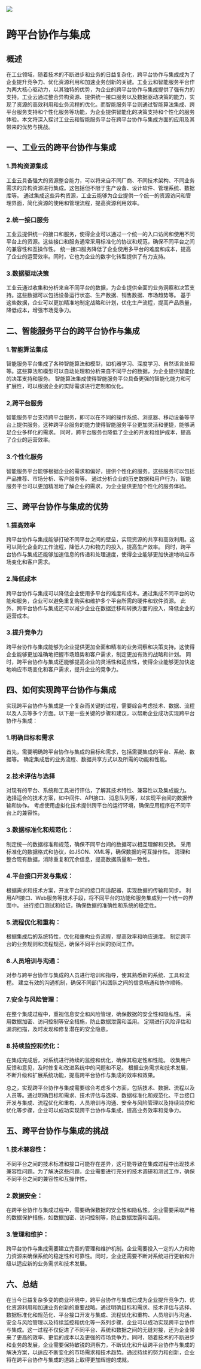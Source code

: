 <!--
title: 工业云和智能服务平台中的跨平台协作与集成
subtitle: 工业云和智能服务平台的跨平台协作与集成
author: 柴浩轩
keyword: 工业云和智能服务平台，跨平台协作与集成
published: 2024-05-22
topicImg: assets/5/md9.jpg
-->

![](assets/5/md9.jpg)

# 跨平台协作与集成


## 概述

在工业领域，随着技术的不断进步和业务的日益复杂化，跨平台协作与集成成为了企业提升竞争力、优化资源利用和加速业务创新的关键。工业云和智能服务平台作为两大核心驱动力，以其独特的优势，为企业的跨平台协作与集成提供了强有力的支持。工业云通过整合异构资源、提供统一接口服务以及数据驱动决策的能力，实现了资源的高效利用和业务流程的优化。而智能服务平台则通过智能算法集成、跨平台服务支持和个性化服务等功能，为企业提供智能化的决策支持和个性化的服务体验。本文将深入探讨工业云和智能服务平台在跨平台协作与集成方面的应用及其带来的优势与挑战。

## 一、工业云的跨平台协作与集成

### 1.异构资源集成
工业云具备强大的资源整合能力，可以将来自不同厂商、不同技术架构、不同业务需求的异构资源进行集成。这包括但不限于生产设备、设计软件、管理系统、数据库等。
通过集成这些异构资源，工业云能够为企业提供一个统一的资源访问和管理界面，简化资源的使用和管理流程，提高资源利用效率。
### 2.统一接口服务
工业云提供统一的接口和服务，使得企业可以通过一个统一的入口访问和使用不同平台上的资源。这些接口和服务通常采用标准化的协议和规范，确保不同平台之间的兼容性和互操作性。
统一接口服务降低了企业使用多平台的难度和成本，提高了企业的运营效率。同时，它也为企业的数字化转型提供了有力支持。

### 3.数据驱动决策
工业云通过收集和分析来自不同平台的数据，为企业提供全面的业务洞察和决策支持。这些数据可以包括设备运行状态、生产数据、销售数据、市场趋势等。
基于这些数据，企业可以更加精准地制定战略和计划，优化生产流程，提高产品质量，降低成本，增强市场竞争力。

## 二、智能服务平台的跨平台协作与集成

### 1.智能算法集成
智能服务平台集成了各种智能算法和模型，如机器学习、深度学习、自然语言处理等。这些算法和模型可以自动处理和分析来自不同平台的数据，为企业提供智能化的决策支持和服务。
智能算法集成使得智能服务平台具备更强的智能化能力和可扩展性，可以根据企业的实际需求进行定制和优化。
### 2,跨平台服务
智能服务平台支持跨平台服务，即可以在不同的操作系统、浏览器、移动设备等平台上提供服务。这种跨平台服务的能力使得智能服务平台更加灵活和便捷，能够满足企业多样化的需求。
同时，跨平台服务也降低了企业的开发和维护成本，提高了企业的运营效率。
### 3.个性化服务

智能服务平台能够根据企业的需求和偏好，提供个性化的服务。这些服务可以包括产品推荐、市场分析、客户服务等。
通过分析企业的历史数据和用户行为，智能服务平台可以更加精准地了解企业的需求，为企业提供更加个性化的服务体验。
## 三、跨平台协作与集成的优势

### 1.提高效率
跨平台协作与集成能够打破不同平台之间的壁垒，实现资源的共享和高效利用。这可以简化企业的工作流程，降低人力和物力的投入，提高生产效率。
同时，跨平台协作与集成还能够加速信息的传递和处理速度，使得企业能够更加快速地响应市场变化和客户需求。

### 2.降低成本
跨平台协作与集成可以降低企业使用多平台的难度和成本。通过集成不同平台的功能和服务，企业可以避免重复购买和维护多个平台所需的硬件和软件资源。
此外，跨平台协作与集成还可以减少企业在数据迁移和转换方面的投入，降低企业的运营成本。

### 3.提升竞争力
跨平台协作与集成能够为企业提供更加全面和精准的业务洞察和决策支持。这使得企业能够更加准确地把握市场趋势和客户需求，制定更加有效的战略和计划。
同时，跨平台协作与集成还能够提高企业的灵活性和适应性，使得企业能够更加快速地响应市场变化和客户需求，提升企业的竞争力。

## 四、如何实现跨平台协作与集成
实现跨平台协作与集成是一个复杂而关键的过程，需要综合考虑技术、数据、流程以及人员等多个方面。以下是一些关键的步骤和建议，以帮助企业成功实现跨平台协作与集成：

### 1.明确目标和需求
首先，需要明确跨平台协作与集成的目标和需求，包括需要集成的平台、系统、数据等。
确定集成后的业务流程、数据共享方式以及所需的功能和性能。
### 2.技术评估与选择
对现有的平台、系统和工具进行评估，了解其技术特性、兼容性以及集成能力。
选择适合的技术方案，如中间件、API接口、消息队列等，以实现平台间的数据传输和协作。
考虑使用虚拟化技术提供跨平台的运行环境，确保应用程序在不同平台上的兼容性。
### 3.数据标准化和规范化：
制定统一的数据标准和规范，确保不同平台间的数据可以相互理解和交换。
采用标准化的数据格式和协议，如JSON、XML等，确保数据的可互操作性。
清理和整合现有数据，消除重复和冗余信息，提高数据质量和一致性。
### 4.平台接口开发与集成：
根据需求和技术方案，开发平台间的接口和适配器，实现数据的传输和同步。
利用API接口、Web服务等技术手段，将不同平台的功能和服务集成到一个统一的界面中。
进行接口测试和验证，确保数据的准确性和系统的稳定性。
### 5.流程优化和重构：
根据集成后的系统特性，优化和重构业务流程，提高效率和响应速度。
制定跨平台的业务规则和流程规范，确保不同平台间的协同工作。
### 6.人员培训与沟通：
对参与跨平台协作与集成的人员进行培训和指导，使其熟悉新的系统、工具和流程。
建立有效的沟通机制，确保不同部门和团队之间的信息畅通和协作顺畅。
### 7.安全与风险管理：
在整个集成过程中，重视信息安全和风险管理，确保数据的安全性和隐私性。
采用数据加密、访问控制等安全措施，防止数据泄露和滥用。
定期进行风险评估和漏洞扫描，及时发现和修复潜在的安全隐患。
### 8.持续监控和优化：
在集成完成后，对系统进行持续的监控和优化，确保其稳定性和性能。
收集用户反馈和意见，及时修复和改进系统中的问题和不足。
根据业务需求和技术发展，不断升级和扩展系统功能，提高跨平台协作与集成的效率和效果。

总之，实现跨平台协作与集成需要综合考虑多个方面，包括技术、数据、流程以及人员等。通过明确目标和需求、技术评估与选择、数据标准化和规范化、平台接口开发与集成、流程优化和重构、人员培训与沟通、安全与风险管理以及持续监控和优化等步骤，企业可以成功实现跨平台协作与集成，提高业务效率和竞争力。

## 五、跨平台协作与集成的挑战

### 1.技术兼容性：
不同平台之间的技术标准和接口可能存在差异，这可能导致在集成过程中出现技术兼容性问题。为了解决这些问题，企业需要进行充分的技术调研和测试工作，确保不同平台之间的兼容性和互操作性。

### 2.数据安全：
在跨平台协作与集成过程中，需要确保数据的安全性和隐私性。企业需要采取严格的数据保护措施，如数据加密、访问控制等，防止数据泄露和滥用。

### 3.管理和维护：
跨平台协作与集成需要建立完善的管理和维护机制。企业需要投入一定的人力和物力资源来确保系统的稳定性和可靠性。同时，企业还需要不断对系统进行更新和升级以适应新的业务需求和技术发展。

## 六、总结

在当今日益复杂多变的商业环境中，跨平台协作与集成已成为企业提升竞争力、优化资源利用和加速业务创新的重要战略。通过明确目标和需求、技术评估与选择、数据标准化和规范化、平台接口开发与集成、流程优化和重构、人员培训与沟通、安全与风险管理以及持续监控和优化等一系列步骤，企业可以成功实现跨平台协作与集成。这一过程不仅促进了不同平台、系统和数据之间的无缝对接，还为企业带来了更高的效率、更低的成本以及更强的市场竞争力。同时，随着技术的不断进步和业务的发展，企业需要保持敏锐的洞察力，不断优化和升级跨平台协作与集成的解决方案，以适应不断变化的市场需求和技术趋势。通过持续的努力和创新，企业将在跨平台协作与集成的道路上取得更加辉煌的成就。




